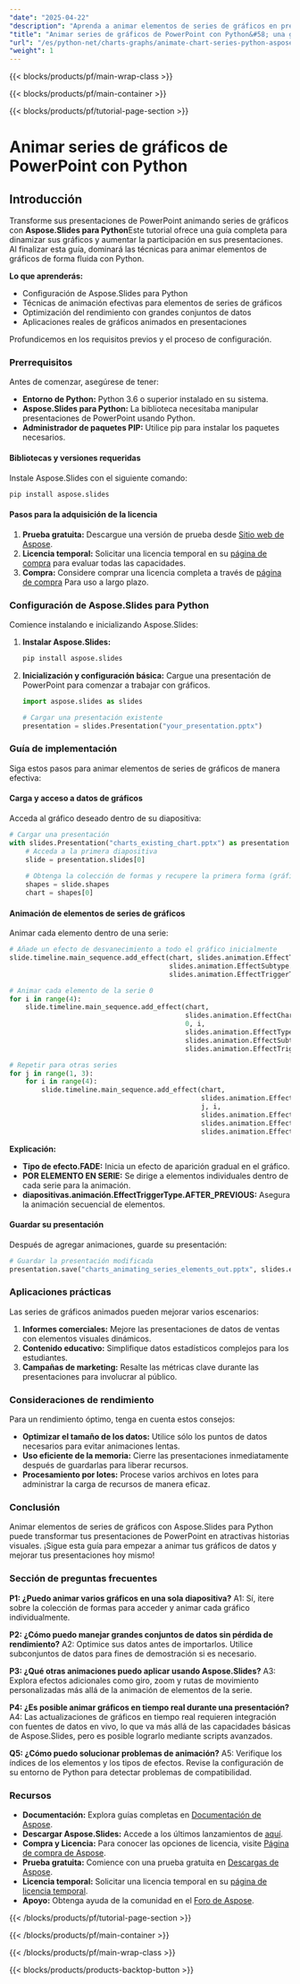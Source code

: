```yaml
---
"date": "2025-04-22"
"description": "Aprenda a animar elementos de series de gráficos en presentaciones de PowerPoint con Aspose.Slides para Python. Mejore sus visualizaciones de datos y capte la atención de su audiencia eficazmente."
"title": "Animar series de gráficos de PowerPoint con Python&#58; una guía con Aspose.Slides"
"url": "/es/python-net/charts-graphs/animate-chart-series-python-aspose-slides-tutorial/"
"weight": 1
---
```


{{< blocks/products/pf/main-wrap-class >}}

{{< blocks/products/pf/main-container >}}

{{< blocks/products/pf/tutorial-page-section >}}
# Animar series de gráficos de PowerPoint con Python

## Introducción

Transforme sus presentaciones de PowerPoint animando series de gráficos con **Aspose.Slides para Python**Este tutorial ofrece una guía completa para dinamizar sus gráficos y aumentar la participación en sus presentaciones. Al finalizar esta guía, dominará las técnicas para animar elementos de gráficos de forma fluida con Python.

**Lo que aprenderás:**
- Configuración de Aspose.Slides para Python
- Técnicas de animación efectivas para elementos de series de gráficos
- Optimización del rendimiento con grandes conjuntos de datos
- Aplicaciones reales de gráficos animados en presentaciones

Profundicemos en los requisitos previos y el proceso de configuración.

### Prerrequisitos
Antes de comenzar, asegúrese de tener:

- **Entorno de Python:** Python 3.6 o superior instalado en su sistema.
- **Aspose.Slides para Python:** La biblioteca necesitaba manipular presentaciones de PowerPoint usando Python.
- **Administrador de paquetes PIP:** Utilice pip para instalar los paquetes necesarios.

#### Bibliotecas y versiones requeridas
Instale Aspose.Slides con el siguiente comando:
```bash
pip install aspose.slides
```

#### Pasos para la adquisición de la licencia
1. **Prueba gratuita:** Descargue una versión de prueba desde [Sitio web de Aspose](https://releases.aspose.com/slides/python-net/).
2. **Licencia temporal:** Solicitar una licencia temporal en su [página de compra](https://purchase.aspose.com/temporary-license/) para evaluar todas las capacidades.
3. **Compra:** Considere comprar una licencia completa a través de [página de compra](https://purchase.aspose.com/buy) Para uso a largo plazo.

### Configuración de Aspose.Slides para Python
Comience instalando e inicializando Aspose.Slides:

1. **Instalar Aspose.Slides:**
   ```bash
   pip install aspose.slides
   ```
2. **Inicialización y configuración básica:**
   Cargue una presentación de PowerPoint para comenzar a trabajar con gráficos.
   
   ```python
   import aspose.slides as slides

   # Cargar una presentación existente
   presentation = slides.Presentation("your_presentation.pptx")
   ```

### Guía de implementación
Siga estos pasos para animar elementos de series de gráficos de manera efectiva:

#### Carga y acceso a datos de gráficos
Acceda al gráfico deseado dentro de su diapositiva:

```python
# Cargar una presentación
with slides.Presentation("charts_existing_chart.pptx") as presentation:
    # Acceda a la primera diapositiva
    slide = presentation.slides[0]
    
    # Obtenga la colección de formas y recupere la primera forma (gráfico)
    shapes = slide.shapes
    chart = shapes[0]
```

#### Animación de elementos de series de gráficos
Animar cada elemento dentro de una serie:

```python
# Añade un efecto de desvanecimiento a todo el gráfico inicialmente
slide.timeline.main_sequence.add_effect(chart, slides.animation.EffectType.FADE, 
                                        slides.animation.EffectSubtype.NONE, 
                                        slides.animation.EffectTriggerType.AFTER_PREVIOUS)

# Animar cada elemento de la serie 0
for i in range(4):
    slide.timeline.main_sequence.add_effect(chart, 
                                            slides.animation.EffectChartMinorGroupingType.BY_ELEMENT_IN_SERIES,
                                            0, i, 
                                            slides.animation.EffectType.APPEAR,
                                            slides.animation.EffectSubtype.NONE,
                                            slides.animation.EffectTriggerType.AFTER_PREVIOUS)

# Repetir para otras series
for j in range(1, 3):
    for i in range(4):
        slide.timeline.main_sequence.add_effect(chart, 
                                                slides.animation.EffectChartMinorGroupingType.BY_ELEMENT_IN_SERIES,
                                                j, i, 
                                                slides.animation.EffectType.APPEAR,
                                                slides.animation.EffectSubtype.NONE,
                                                slides.animation.EffectTriggerType.AFTER_PREVIOUS)
```

**Explicación:**
- **Tipo de efecto.FADE:** Inicia un efecto de aparición gradual en el gráfico.
- **POR ELEMENTO EN SERIE:** Se dirige a elementos individuales dentro de cada serie para la animación.
- **diapositivas.animación.EffectTriggerType.AFTER_PREVIOUS:** Asegura la animación secuencial de elementos.

#### Guardar su presentación
Después de agregar animaciones, guarde su presentación:

```python
# Guardar la presentación modificada
presentation.save("charts_animating_series_elements_out.pptx", slides.export.SaveFormat.PPTX)
```

### Aplicaciones prácticas
Las series de gráficos animados pueden mejorar varios escenarios:

1. **Informes comerciales:** Mejore las presentaciones de datos de ventas con elementos visuales dinámicos.
2. **Contenido educativo:** Simplifique datos estadísticos complejos para los estudiantes.
3. **Campañas de marketing:** Resalte las métricas clave durante las presentaciones para involucrar al público.

### Consideraciones de rendimiento
Para un rendimiento óptimo, tenga en cuenta estos consejos:
- **Optimizar el tamaño de los datos:** Utilice sólo los puntos de datos necesarios para evitar animaciones lentas.
- **Uso eficiente de la memoria:** Cierre las presentaciones inmediatamente después de guardarlas para liberar recursos.
- **Procesamiento por lotes:** Procese varios archivos en lotes para administrar la carga de recursos de manera eficaz.

### Conclusión
Animar elementos de series de gráficos con Aspose.Slides para Python puede transformar tus presentaciones de PowerPoint en atractivas historias visuales. ¡Sigue esta guía para empezar a animar tus gráficos de datos y mejorar tus presentaciones hoy mismo!

### Sección de preguntas frecuentes
**P1: ¿Puedo animar varios gráficos en una sola diapositiva?**
A1: Sí, itere sobre la colección de formas para acceder y animar cada gráfico individualmente.

**P2: ¿Cómo puedo manejar grandes conjuntos de datos sin pérdida de rendimiento?**
A2: Optimice sus datos antes de importarlos. Utilice subconjuntos de datos para fines de demostración si es necesario.

**P3: ¿Qué otras animaciones puedo aplicar usando Aspose.Slides?**
A3: Explora efectos adicionales como giro, zoom y rutas de movimiento personalizadas más allá de la animación de elementos de la serie.

**P4: ¿Es posible animar gráficos en tiempo real durante una presentación?**
A4: Las actualizaciones de gráficos en tiempo real requieren integración con fuentes de datos en vivo, lo que va más allá de las capacidades básicas de Aspose.Slides, pero es posible lograrlo mediante scripts avanzados.

**Q5: ¿Cómo puedo solucionar problemas de animación?**
A5: Verifique los índices de los elementos y los tipos de efectos. Revise la configuración de su entorno de Python para detectar problemas de compatibilidad.

### Recursos
- **Documentación:** Explora guías completas en [Documentación de Aspose](https://reference.aspose.com/slides/python-net/).
- **Descargar Aspose.Slides:** Accede a los últimos lanzamientos de [aquí](https://releases.aspose.com/slides/python-net/).
- **Compra y Licencia:** Para conocer las opciones de licencia, visite [Página de compra de Aspose](https://purchase.aspose.com/buy).
- **Prueba gratuita:** Comience con una prueba gratuita en [Descargas de Aspose](https://releases.aspose.com/slides/python-net/).
- **Licencia temporal:** Solicitar una licencia temporal en su [página de licencia temporal](https://purchase.aspose.com/temporary-license/).
- **Apoyo:** Obtenga ayuda de la comunidad en el [Foro de Aspose](https://forum.aspose.com/c/slides/11).

{{< /blocks/products/pf/tutorial-page-section >}}

{{< /blocks/products/pf/main-container >}}

{{< /blocks/products/pf/main-wrap-class >}}

{{< blocks/products/products-backtop-button >}}